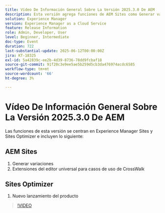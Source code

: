```yaml
---
title: Vídeo De Información General Sobre La Versión 2025.3.0 De AEM
description: Esta versión agrega funciones de AEM Sites como Generar variaciones, Compatibilidad con pasos cruzados en el editor universal y un nuevo lanzamiento de producto en Sites Optimizer.
solution: Experience Manager
version: Experience Manager as a Cloud Service
feature: Release Information
role: Admin, Developer, User
level: Beginner, Intermediate
doc-type: Event
duration: 722
last-substantial-update: 2025-06-12T00:00:00Z
jira: KT-18325
exl-id: 5a42839c-ee2b-4d39-8736-78dd9fcbaf18
source-git-commit: 91f20c3e9ee5ae5b259d5cb3da476974acdc6585
workflow-type: tm+mt
source-wordcount: '66'
ht-degree: 3%

---
```


# Vídeo De Información General Sobre La Versión 2025.3.0 De AEM

Las funciones de esta versión se centran en Experience Manager Sites y Sites Optimizer e incluyen lo siguiente:

## AEM Sites

1. Generar variaciones
1. Extensiones del editor universal para casos de uso de CrossWalk

## Sites Optimizer

1. Nuevo lanzamiento del producto

>[!VIDEO](https://video.tv.adobe.com/v/3463868/?learn=on&enablevpops&captions=spa)
